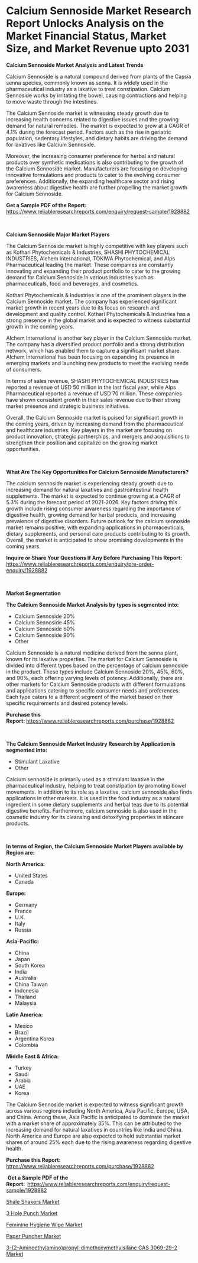<p><h1>Calcium Sennoside Market Research Report Unlocks Analysis on the Market Financial Status, Market Size, and Market Revenue upto 2031</h1></p><p><strong>Calcium Sennoside Market Analysis and Latest Trends</strong></p>
<p><p>Calcium Sennoside is a natural compound derived from plants of the Cassia senna species, commonly known as senna. It is widely used in the pharmaceutical industry as a laxative to treat constipation. Calcium Sennoside works by irritating the bowel, causing contractions and helping to move waste through the intestines.</p><p>The Calcium Sennoside market is witnessing steady growth due to increasing health concerns related to digestive issues and the growing demand for natural remedies. The market is expected to grow at a CAGR of 4.1% during the forecast period. Factors such as the rise in geriatric population, sedentary lifestyles, and dietary habits are driving the demand for laxatives like Calcium Sennoside.</p><p>Moreover, the increasing consumer preference for herbal and natural products over synthetic medications is also contributing to the growth of the Calcium Sennoside market. Manufacturers are focusing on developing innovative formulations and products to cater to the evolving consumer preferences. Additionally, the expanding healthcare sector and rising awareness about digestive health are further propelling the market growth for Calcium Sennoside.</p></p>
<p><strong>Get a Sample PDF of the Report:&nbsp;</strong> <a href="https://www.reliableresearchreports.com/enquiry/request-sample/1928882">https://www.reliableresearchreports.com/enquiry/request-sample/1928882</a></p>
<p>&nbsp;</p>
<p><strong>Calcium Sennoside Major Market Players</strong></p>
<p><p>The Calcium Sennoside market is highly competitive with key players such as Kothari Phytochemicals & Industries, SHASHI PHYTOCHEMICAL INDUSTRIES, Alchem International, TOKIWA Phytochemical, and Alps Pharmaceutical leading the market. These companies are constantly innovating and expanding their product portfolio to cater to the growing demand for Calcium Sennoside in various industries such as pharmaceuticals, food and beverages, and cosmetics.</p><p>Kothari Phytochemicals & Industries is one of the prominent players in the Calcium Sennoside market. The company has experienced significant market growth in recent years due to its focus on research and development and quality control. Kothari Phytochemicals & Industries has a strong presence in the global market and is expected to witness substantial growth in the coming years.</p><p>Alchem International is another key player in the Calcium Sennoside market. The company has a diversified product portfolio and a strong distribution network, which has enabled them to capture a significant market share. Alchem International has been focusing on expanding its presence in emerging markets and launching new products to meet the evolving needs of consumers.</p><p>In terms of sales revenue, SHASHI PHYTOCHEMICAL INDUSTRIES has reported a revenue of USD 50 million in the last fiscal year, while Alps Pharmaceutical reported a revenue of USD 70 million. These companies have shown consistent growth in their sales revenue due to their strong market presence and strategic business initiatives.</p><p>Overall, the Calcium Sennoside market is poised for significant growth in the coming years, driven by increasing demand from the pharmaceutical and healthcare industries. Key players in the market are focusing on product innovation, strategic partnerships, and mergers and acquisitions to strengthen their position and capitalize on the growing market opportunities.</p></p>
<p>&nbsp;</p>
<p><strong>What Are The Key Opportunities For Calcium Sennoside Manufacturers?</strong></p>
<p><p>The calcium sennoside market is experiencing steady growth due to increasing demand for natural laxatives and gastrointestinal health supplements. The market is expected to continue growing at a CAGR of 5.3% during the forecast period of 2021-2026. Key factors driving this growth include rising consumer awareness regarding the importance of digestive health, growing demand for herbal products, and increasing prevalence of digestive disorders. Future outlook for the calcium sennoside market remains positive, with expanding applications in pharmaceuticals, dietary supplements, and personal care products contributing to its growth. Overall, the market is anticipated to show promising developments in the coming years.</p></p>
<p><strong>Inquire or Share Your Questions If Any Before Purchasing This Report:</strong> <a href="https://www.reliableresearchreports.com/enquiry/pre-order-enquiry/1928882">https://www.reliableresearchreports.com/enquiry/pre-order-enquiry/1928882</a></p>
<p>&nbsp;</p>
<p><strong>Market Segmentation</strong></p>
<p><strong>The Calcium Sennoside Market Analysis by types is segmented into:</strong></p>
<p><ul><li>Calcium Sennoside 20%</li><li>Calcium Sennoside 45%</li><li>Calcium Sennoside 60%</li><li>Calcium Sennoside 90%</li><li>Other</li></ul></p>
<p><p>Calcium Sennoside is a natural medicine derived from the senna plant, known for its laxative properties. The market for Calcium Sennoside is divided into different types based on the percentage of calcium sennoside in the product. These types include Calcium Sennoside 20%, 45%, 60%, and 90%, each offering varying levels of potency. Additionally, there are other markets for Calcium Sennoside products with different formulations and applications catering to specific consumer needs and preferences. Each type caters to a different segment of the market based on their specific requirements and desired potency levels.</p></p>
<p><strong>Purchase this Report:&nbsp;</strong><a href="https://www.reliableresearchreports.com/purchase/1928882">https://www.reliableresearchreports.com/purchase/1928882</a></p>
<p>&nbsp;</p>
<p><strong>The Calcium Sennoside Market Industry Research by Application is segmented into:</strong></p>
<p><ul><li>Stimulant Laxative</li><li>Other</li></ul></p>
<p><p>Calcium sennoside is primarily used as a stimulant laxative in the pharmaceutical industry, helping to treat constipation by promoting bowel movements. In addition to its role as a laxative, calcium sennoside also finds applications in other markets. It is used in the food industry as a natural ingredient in some dietary supplements and herbal teas due to its potential digestive benefits. Furthermore, calcium sennoside is also used in the cosmetic industry for its cleansing and detoxifying properties in skincare products.</p></p>
<p>&nbsp;</p>
<p><strong>In terms of Region, the Calcium Sennoside Market Players available by Region are:</strong></p>
<p>
    <p> <strong> North America: </strong>
        <ul>
            <li>United States</li>
            <li>Canada</li>
        </ul>
        </p> 
    <p> <strong> Europe: </strong>
        <ul>
            <li>Germany</li>
            <li>France</li>
            <li>U.K.</li>
            <li>Italy</li>
            <li>Russia</li>
        </ul>
        </p> 
    <p> <strong> Asia-Pacific: </strong>
        <ul>
            <li>China</li>
            <li>Japan</li>
            <li>South Korea</li>
            <li>India</li>
            <li>Australia</li>
            <li>China Taiwan</li>
            <li>Indonesia</li>
            <li>Thailand</li>
            <li>Malaysia</li>
        </ul>
        </p> 
    <p> <strong> Latin America: </strong>
        <ul>
            <li>Mexico</li>
            <li>Brazil</li>
            <li>Argentina Korea</li>
            <li>Colombia</li>
        </ul>
        </p> 
    <p> <strong> Middle East & Africa: </strong>
        <ul>
            <li>Turkey</li>
            <li>Saudi</li>
            <li>Arabia</li>
            <li>UAE</li>
            <li>Korea</li>
        </ul>
    </p>
    </p>
<p><p>The Calcium Sennoside market is expected to witness significant growth across various regions including North America, Asia Pacific, Europe, USA, and China. Among these, Asia Pacific is anticipated to dominate the market with a market share of approximately 35%. This can be attributed to the increasing demand for natural laxatives in countries like India and China. North America and Europe are also expected to hold substantial market shares of around 25% each due to the rising awareness regarding digestive health.</p></p>
<p><strong>Purchase this Report: </strong><a href="https://www.reliableresearchreports.com/purchase/1928882">https://www.reliableresearchreports.com/purchase/1928882</a></p>
<p>&nbsp;<strong>Get a Sample PDF of the Report:&nbsp;&nbsp;</strong><a href="https://www.reliableresearchreports.com/enquiry/request-sample/1928882">https://www.reliableresearchreports.com/enquiry/request-sample/1928882</a></p>
<p><strong></strong></p>
<p><p><a href="https://github.com/biheemgalvinlouises6hokrh3h/Market-Research-Report-List-1/blob/main/shale-shakers-market.md">Shale Shakers Market</a></p><p><a href="https://view.publitas.com/reportprime-1/3-hole-punch-market-share-market-new-trends-analysis-report-by-type-by-application-by-end-use-by-region-and-segment-forecasts-2024-2031/">3 Hole Punch Market</a></p><p><a href="https://invited-way-688.notion.site/Feminine-Hygiene-Wipe-Market-Share-Market-New-Trends-Analysis-Report-By-Type-By-Application-By-E-2191c884cf5d406dbed3461cde4ae261">Feminine Hygiene Wipe Market</a></p><p><a href="https://view.publitas.com/reportprime-1/paper-puncher-market-size-growing-and-forecasted-for-period-from-2024-2031-and-provides-complete-market-analysis-of-this-market/">Paper Puncher Market</a></p><p><a href="https://mire-aunt-385.notion.site/3-2-Aminoethylamino-propyl-dimethoxymethylsilane-CAS-3069-29-2-Market-Size-Share-Trends-Analysis-5f5b68914a8d456894b75860b339d082">3-(2-Aminoethylamino)propyl-dimethoxymethylsilane CAS 3069-29-2 Market</a></p></p>